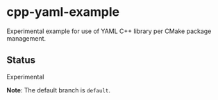 # cpp-yaml-example
Experimental example for use of YAML C++ library per CMake package management.

## Status
Experimental

**Note**: The default branch is `default`.
